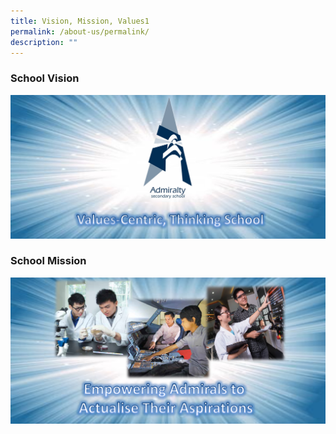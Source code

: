 ```yaml
---
title: Vision, Mission, Values1
permalink: /about-us/permalink/
description: ""
---
```


### School Vision
![](/images/school%20vision.jpg)

### School Mission
![](/images/mission_inkscape.png)


